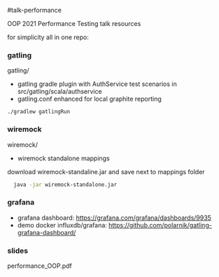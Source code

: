#talk-performance

OOP 2021 Performance Testing talk resources

for simplicity all in one repo:

### gatling

gatling/ 
  - gatling gradle plugin with AuthService test scenarios in src/gatling/scala/authservice
  - gatling.conf enhanced for local graphite reporting

```
./gradlew gatlingRun
```

### wiremock

wiremock/
  - wiremock standalone mappings 

download wiremock-standaline.jar and save next to mappings folder

```bash
  java -jar wiremock-standalone.jar
```

### grafana


* grafana dashboard: https://grafana.com/grafana/dashboards/9935
* demo docker influxdb/grafana: https://github.com/polarnik/gatling-grafana-dashboard/


### slides

performance_OOP.pdf 
